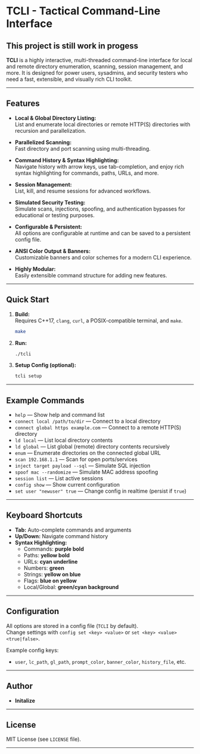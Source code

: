 # TCLI - Tactical Command-Line Interface

## This project is still work in progess

**TCLI** is a highly interactive, multi-threaded command-line interface for local and remote directory enumeration, scanning, session management, and more. It is designed for power users, sysadmins, and security testers who need a fast, extensible, and visually rich CLI toolkit.

---

## Features

- **Local & Global Directory Listing:**  
    List and enumerate local directories or remote HTTP(S) directories with recursion and parallelization.

- **Parallelized Scanning:**  
    Fast directory and port scanning using multi-threading.

- **Command History & Syntax Highlighting:**  
    Navigate history with arrow keys, use tab-completion, and enjoy rich syntax highlighting for commands, paths, URLs, and more.

- **Session Management:**  
    List, kill, and resume sessions for advanced workflows.

- **Simulated Security Testing:**  
    Simulate scans, injections, spoofing, and authentication bypasses for educational or testing purposes.

- **Configurable & Persistent:**  
    All options are configurable at runtime and can be saved to a persistent config file.

- **ANSI Color Output & Banners:**  
    Customizable banners and color schemes for a modern CLI experience.

- **Highly Modular:**  
    Easily extensible command structure for adding new features.

---

## Quick Start

1. **Build:**  
     Requires C++17, `clang`, `curl`, a POSIX-compatible terminal, and `make`.
     ```sh
     make
     ```

2. **Run:**  
     ```sh
     ./tcli
     ```

3. **Setup Config (optional):**  
     ```sh
     tcli setup
     ```

---

## Example Commands

- `help` — Show help and command list
- `connect local /path/to/dir` — Connect to a local directory
- `connect global https example.com` — Connect to a remote HTTP(S) directory
- `ld local` — List local directory contents
- `ld global` — List global (remote) directory contents recursively
- `enum` — Enumerate directories on the connected global URL
- `scan 192.168.1.1` — Scan for open ports/services
- `inject target payload --sql` — Simulate SQL injection
- `spoof mac --randomize` — Simulate MAC address spoofing
- `session list` — List active sessions
- `config show` — Show current configuration
- `set user "newuser" true` — Change config in realtime (persist if `true`)

---

## Keyboard Shortcuts

- **Tab:** Auto-complete commands and arguments
- **Up/Down:** Navigate command history
- **Syntax Highlighting:**  
    - Commands: **purple bold**
    - Paths: **yellow bold**
    - URLs: **cyan underline**
    - Numbers: **green**
    - Strings: **yellow on blue**
    - Flags: **blue on yellow**
    - Local/Global: **green/cyan background**

---

## Configuration

All options are stored in a config file (`TCLI` by default).  
Change settings with `config set <key> <value>` or `set <key> <value> <true|false>`.

Example config keys:
- `user`, `lc_path`, `gl_path`, `prompt_color`, `banner_color`, `history_file`, etc.

---

## Author

- **Initalize**

---

## License

MIT License (see `LICENSE` file).

---
